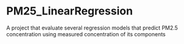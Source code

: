 # PM25_LinearRegression
A project that evaluate several regression models that predict PM2.5 concentration using measured concentration of its components
